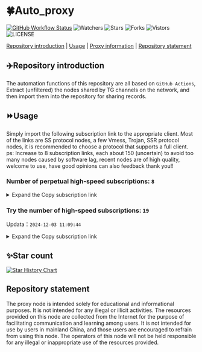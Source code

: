 # 🍀Auto_proxy
[![GitHub Workflow Status](https://img.shields.io/github/actions/workflow/status/PangTouY00/Auto_proxy/main.yml?branch=main)](https://github.com/PangTouY00/Auto_proxy/actions/workflows/main.yml?branch=main) 
![Watchers](https://img.shields.io/github/watchers/w1770946466/Auto_proxy) ![Stars](https://img.shields.io/github/stars/PangTouY00/Auto_proxy) ![Forks](https://img.shields.io/github/forks/w1770946466/Auto_proxy) ![Vistors](https://visitor-badge.laobi.icu/badge?page_id=PangTouY00.Auto_proxy) ![LICENSE](https://img.shields.io/badge/license-CC%20BY--SA%204.0-green.svg)

[Repository introduction](https://github.com/PangTouY00/Auto_proxy#Repositoryintroduction) | [Usage](https://github.com/PangTouY00/Auto_proxy#Usage) | [Proxy information](https://github.com/PangTouY00/Auto_proxy#Proxyinformation) | [Repository statement](https://github.com/PangTouY00/Auto_proxy#Repositorystatement)

## ✈️Repository introduction
The automation functions of this repository are all based on `GitHub Actions`,
Extract (unfiltered) the nodes shared by TG channels on the network, and then import them into the repository for sharing records.

## ⏩Usage
Simply import the following subscription link to the appropriate client. Most of the links are SS protocol nodes, a few Vmess, Trojan, SSR protocol nodes, it is recommended to choose a protocol that supports a full client.
ps: Increase to 8 subscription links, each about 150 (uncertain) to avoid too many nodes caused by software lag, recent nodes are of high quality, welcome to use, have good opinions can also feedback thank you!!

### Number of perpetual high-speed subscriptions: `8`

<details>
  <summary>Expand the Copy subscription link</summary>

  
- [Multiprotocol Base64 encoding](https://raw.githubusercontent.com/PangTouY00/Auto_proxy/main/Long_term_subscription1)
`https://raw.githubusercontent.com/PangTouY00/Auto_proxy/main/Long_term_subscription_num`
`Total number of merge nodes: 1050`

- [Multiprotocol Base64 encoding](https://raw.githubusercontent.com/PangTouY00/Auto_proxy/main/Long_term_subscription1)
`https://raw.githubusercontent.com/PangTouY00/Auto_proxy/main/Long_term_subscription1`
`Total number of merge nodes: 132`

- [Multiprotocol Base64 encoding](https://raw.githubusercontent.com/PangTouY00/Auto_proxy/main/Long_term_subscription2)
`https://raw.githubusercontent.com/PangTouY00/Auto_proxy/main/Long_term_subscription2`
`Total number of merge nodes: 132`

- [Multiprotocol Base64 encoding](https://raw.githubusercontent.com/PangTouY00/Auto_proxy/main/Long_term_subscription3)
`https://raw.githubusercontent.com/PangTouY00/Auto_proxy/main/Long_term_subscription3`
`Total number of merge nodes: 132`

- [Multiprotocol Base64 encoding](https://raw.githubusercontent.com/PangTouY00/Auto_proxy/main/Long_term_subscription4)
`https://raw.githubusercontent.com/PangTouY00/Auto_proxy/main/Long_term_subscription4`
`Total number of merge nodes: 132`

- [Multiprotocol Base64 encoding](https://raw.githubusercontent.comPangTouY00/Auto_proxy/main/Long_term_subscription5)
`https://raw.githubusercontent.com/PangTouY00/Auto_proxy/main/Long_term_subscription5`
`Total number of merge nodes: 132`

- [Multiprotocol Base64 encoding](https://raw.githubusercontent.com/PangTouY00/Auto_proxy/main/Long_term_subscription6)
`https://raw.githubusercontent.com/PangTouY00/Auto_proxy/main/Long_term_subscription6`
`Total number of merge nodes: 132`

- [Multiprotocol Base64 encoding](https://raw.githubusercontent.com/PangTouY00/Auto_proxy/main/Long_term_subscription7)
`https://raw.githubusercontent.com/PangTouY00/Auto_proxy/main/Long_term_subscription7`
`Total number of merge nodes: 132`

- [Multiprotocol Base64 encoding](https://raw.githubusercontent.com/PangTouY00/Auto_proxy/main/Long_term_subscription8)
`https://raw.githubusercontent.com/PangTouY00/Auto_proxy/main/Long_term_subscription8`
`Total number of merge nodes: 126`

- [Clash subscription](https://raw.githubusercontent.com/PangTouY00/Auto_proxy/main/Long_term_subscription2.yaml)
`https://raw.githubusercontent.com/PangTouY00/Auto_proxy/main/Long_term_subscription1.yaml`


- [Clash subscription](https://raw.githubusercontent.com/PangTouY00/Auto_proxy/main/Long_term_subscription2.yaml)
`https://raw.githubusercontent.com/PangTouY00/Auto_proxy/main/Long_term_subscription2.yaml`


- [Clash subscription](https://raw.githubusercontent.com/PangTouY00/Auto_proxy/main/Long_term_subscription3.yaml)
`https://raw.githubusercontent.com/PangTouY00/Auto_proxy/main/Long_term_subscription3.yaml`
  
</details>

### Try the number of high-speed subscriptions: `19`
Updata：`2024-12-03 11:09:44`


<details>
  <summary>Expand the Copy subscription link</summary>  






































































































































































































































































































































































































































































































































































































































































































































































































































































































































































































































































































































































































































































































































































































































































































































































































































































































































































































































































































































































































































































































































































































































































































































































































































































































































































































































































































































































































































































































































































































































































































































































































































































































































































































































































































































































































































































































































































































































































































































































































































































































































































































































































































































































































































































































































































































































































































































































































































































































































































































































































































































































































































































































































































































































































































































































































































































































































































































































































































































































































































































































































































































































































































































































































































































































































































































































































































































































































































































































































































































































































































































































































































































































































































































































































































































































































































































































































































































































































































































































































































































































































































































































































































































































































































































































































































































































































































































































































































































































































































































































































































































































































































































































































































































































































































































































































































































































































































































































































































































































































































































































































































































































































































































































































































































































































































































































































































































































































































































































































































































































































































































































































































































































































































































































































































































































































































































































































































































































































































































































































































































































































































































































































































































































































































































































































































































































































































































































































































































































































































































































































































































































































































































































































































































































































































































































































































































































































































































































































































































































































































































































































































































































































































































































































































































































































































































































































































































































































































































































































































































































































































































































































































































































































































































































































































































































































































































































































































































































































































































































































































































































































































































































































































































































































































































































































































































































































































































































































































































































































































































































































































































































































































































































>Trial subscription：
`https://hy-2.com/api/v1/client/subscribe?token=d036d4828093ad051e0713bf75494bc9`




>Trial subscription：
`https://needss.link/api/v1/client/subscribe?token=b5adc56d76a5a51a3a449f9df11d26cd`




>Trial subscription：
`https://xueyejiasu.com/api/v1/client/subscribe?token=f143e3a175184818912d992bd7385318`




>Trial subscription：
`https://dashuai.us/api/v1/client/subscribe?token=f8f4e7ebbc7f4bcbfbfdb844223d3963`




>Trial subscription：
`https://nodefree.githubrowcontent.com/2024/12/20241202.txt`




>Trial subscription：
`https://www.hj521.top/api/v1/client/subscribe?token=d6e08c124f093c0529da0c139f1ed3e5`




>Trial subscription：
`https://vpn.sudatech.store/api/v1/client/subscribe?token=c39076b29f162b1c755f736177d082ca`




>Trial subscription：
`https://www.hj522.top/api/v1/client/subscribe?token=14bd14ae3850a518fadb701e97a50970`




>Trial subscription：
`https://ch.louwangzhiyu.xyz/api/v1/client/subscribe?token=bb689e046d5329e54ded0c5c50d4db6f`




>Trial subscription：
`https://qingyun.zybs.eu.org/api/v1/client/subscribe?token=a68336f82c748f18a77c0bd9a7b4add9`




>Trial subscription：
`https://fs.v2rayse.com/share/20241203/qk1dpz2pea.txt`




>Trial subscription：
`https://vpn.127414.xyz/api/v1/client/subscribe?token=3ceb8de349c4a3f523b2c78838122644`




>Trial subscription：
`https://dl.vfkum.website/api/v1/client/subscribe?token=11037d3e396ee69233d72bdeb5508d84`




>Trial subscription：
`https://sulink.pro/api/v1/client/subscribe?token=375ca7b5337dad81fef00919526e8224`




>Trial subscription：
`https://vt.louwangzhiyu.xyz/api/v1/client/subscribe?token=1ddf76134081d2d78e26fdcee61e1d83`




>Trial subscription：
`https://lanmaoyun.icu/api/v1/client/subscribe?token=493f7b9e61368e504f63421322929297`




>Trial subscription：
`https://sq9xy6.cpminig.com/api/v1/client/subscribe?token=2ca8ec6ba111b2b99254801020254bef`




>Trial subscription：
`https://v2rayshare.githubrowcontent.com/2024/12/20241203.txt`




>Trial subscription：
`https://666666222.xyz/api/v1/client/subscribe?token=27ecbb7485ca042381d98bca38a3982c`



</details>

## ✨Star count
[![Star History Chart](https://api.star-history.com/svg?repos=PangTouY00/Auto_proxy&type=Date)](https://star-history.com/#w1770946466/Auto_proxy&Date)



## Repository statement
The proxy node is intended solely for educational and informational purposes. It is not intended for any illegal or illicit activities. The resources provided on this node are collected from the Internet for the purpose of facilitating communication and learning among users. It is not intended for use by users in mainland China, and those users are encouraged to refrain from using this node. The operators of this node will not be held responsible for any illegal or inappropriate use of the resources provided.
